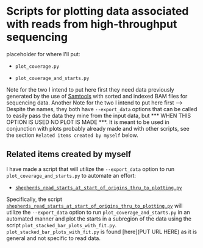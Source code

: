 Scripts for plotting data associated with reads from high-throughput sequencing
==============================================================================

placeholder for where I'll put:

  - `plot_coverage.py`

  - `plot_coverage_and_starts.py`

Note for the two I intend to put here first they need data previously generated by the use of [Samtools](http://www.htslib.org/doc/samtools.html) with sorted and indexed BAM files for sequencing data.
Another Note for the two I intend to put here first --> Despite the names, they both have `--export_data` options that can be called to easily pass the data they mine from the input data, but *** WHEN THIS OPTION IS USED NO PLOT IS MADE ***. It is meant to be used in conjunction with plots probably already made and with other scripts, see the section `Related items created by myself` below.

Related items created by myself
-------------------------------

I have made a script that will utilize the `--export_data` option to run `plot_coverage_and_starts.py` to automate an effort:
* [`shepherds_read_starts_at_start_of_origins_thru_to_plotting.py`](https://github.com/fomightez/mini-pipelines)

Specifically, the script [`shepherds_read_starts_at_start_of_origins_thru_to_plotting.py`](https://github.com/fomightez/mini-pipelines) will utilize the `--export_data` option to run `plot_coverage_and_starts.py` in an automated manner and plot the starts in a subregion of the data using the script `plot_stacked_bar_plots_with_fit.py`. `plot_stacked_bar_plots_with_fit.py` is found [here](PUT URL HERE) as it is general and not specific to read data.

